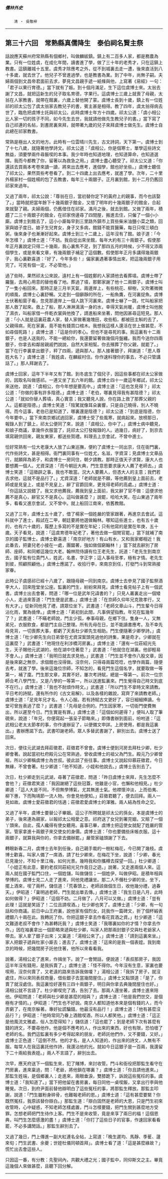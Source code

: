 

##### 儒林外史
　　`清 ‧ 吳敬梓`

* * *

## 第三十六回　常熟縣真儒降生　泰伯祠名賢主祭

話說應天蘇州府常熟縣有個鄉村，叫做麟紱鎮。鎮上有二百多人家，都是務農為業。只有一位姓虞，在成化年間，讀書進了學，做了三十年的老秀才，只在這鎮上教書。這鎮離城十五里。虞秀才除應考之外，從不到城裏去走一遭，後來直活到八十多歲，就去世了。他兒子不曾進過學，也是教書為業。到了中年，尚無子嗣。夫婦兩個到文昌帝君面前去求，夢見文昌親手遞一紙條與他，上寫著《易經》一句：「君子以果行育德。」當下就有了娠。到十個月滿足，生下這位虞博士來。太翁去謝了文昌，就把這新生的兒子取名育德，字果行。這虞博士三歲上就喪了母親，太翁在人家教書，就帶在館裏，六歲上替他開了蒙。虞博士長到十歲，鎮上有一位姓祁的祁太公包了虞太翁家去教兒子的書，賓主甚是相得。教了四年，虞太翁得病去世了，臨危把虞博士託與祁太公。此時虞博士年方十四歲。祁太公道：「虞小相公比人家一切的孩子不同，如今先生去世，我就請他做先生教兒子的書。」當下寫了自己祁連的名帖，到書房裏來拜，就帶著九歲的兒子來拜虞博士做先生。虞博士自此總在祁家教書。

常熟是極出人文的地方。此時有一位雲晴川先生，古文詩詞，天下第一。虞博士到了十七八歲，就隨著他學詩文。祁太公道：「虞相公，你是個寒士，單學這些詩文無益，須要學兩件尋飯喫的本事。我少年時也知道地理，也知道算命，也知道選擇。我而今都教了你，留著以為救急之用。」虞博士盡心聽受了。祁太公又道：「你還該去買兩本考卷來讀一讀，將來出去應考，進個學，館也好坐些。」虞博士聽信了祁太公，果然買些考卷看了。到二十四歲上出去應考，就進了學。次年，二十里外楊家村一個姓楊的包了去教書，每年三十兩銀子。正月裏到館，到十二月仍舊回祁家來過年。

又過了兩年，祁太公說：「尊翁在日，當初替你定下的黃府上的親事，而今也該娶了。」當時就把當年餘下十幾兩銀子館金，又借了明年的十幾兩銀子的館金，合起來就娶了親。夫婦兩個，仍舊借住在祁家。滿月之後，就去到館。又做了兩年，積趲了二三十兩銀子的館金，在祁家傍邊尋了四間屋，搬進去住，只僱了一個小小廝。虞博士到館去了，這小小廝每早到三里路外鎮市上買些柴米油鹽小菜之類，回家與娘子度日。娘子生兒育女，身子又多病，館錢不能買醫藥，每日只喫三頓白粥，後來身子也漸漸好起來。虞博士到三十二歲上，這年沒有了館。娘子道：「今年怎樣？」虞博士道：「不妨。我自從出來坐館，每年大約有三十兩銀子。假使那年正月裏說定只得二十幾兩，我心裏焦不足，到了那四五月的時候，少不得又添兩個學生，或是來看文章，有幾兩銀子補足了這個數。假使那年正月多講得幾兩銀子，我心裏歡喜道：『好了，今年多些！』偏家裏遇著事情出來，把這幾兩銀子用完了。可見有個一定，不必管他。」

過了些時，果然祁太公來說，遠村上有一個姓鄭的人家請他去看葬墳。虞博士帶了羅盤，去用心用意的替他看了地。葬過了墳，那鄭家謝了他十二兩銀子。虞博士叫了一隻小船回來。那時正是三月半天氣，兩邊岸上，有些桃花、柳樹，又吹著微微的順風，虞博士心裏舒暢。又走到一個僻靜的所在，一船魚鷹，在河裏捉魚。虞博士伏著船窗子看，忽見那邊岸上一個人跳下河裏來。虞博士嚇了一跳，忙叫船家把那人救了起來。救上了船，那人淋淋漓漓一身的水，幸得天氣尚暖，虞博士叫他脫了濕衣，叫船家借一件乾衣裳與他換了，請進船來坐著，問他因甚尋這短見。那人道：「小人就是這裏莊農人家，替人家做著幾塊田，收些稻，都被田主斛的去了，父親得病，死在家裏，竟不能有錢買口棺木。我想我這樣人還活在世上做甚麼，不如尋個死路！」虞博士道：「這是你的孝心。但也不是尋死的事。我這裏有十二兩銀子，也是人送我的，不能一總給你，我還要留著做幾個月盤纏。我而今送你四兩銀子，你拿去和鄰居親戚們說說，自然大家相幫。你去殯葬了你父親，就罷了。」當下在行李裏拿出銀子，秤了四兩，遞與那人。那人接著銀子，拜謝道：「恩人尊姓大名？」虞博士道：「我姓虞，在麟紱村住。你作速料理你的事去，不必只管講話了。」那人拜謝去了。

虞博士回家，這年下半年又有了館。到冬底生了個兒子，因這些事都在祁太公家做的，因取名叫做感祁。一連又坐了五六年的館。虞博士四十一歲這年鄉試，祁太公來送他，說道：「虞相公，你今年想是要高中。」虞博士道：「這也怎見得？」祁太公道：「你做的事有許多陰德。」虞博士道：「老伯，哪裏見得我有甚陰德？」祁太公道：「就如你替人葬墳，真心實意；我又聽見人說，你在路上救了那葬父親的人。這都是陰德。」虞博士笑道：「陰騭就像耳朵裏響，只是自己曉得，別人不曉得。而今這事，老伯已是知道了，哪裏還是陰德？」祁太公道：「到底是陰德，你今年要中。」當下來南京鄉試過回家，虞博士受了些風寒，就病起來。放榜那日，報錄人到了鎮上，祁太公便同了來，說道：「虞相公，你中了。」虞博士病中聽見，和娘子商議，拿幾件衣服當了，託祁太公打發報錄的人。過幾日，病好了，到京去填寫親供回來，親友東家，都送些賀禮。料理去上京會試，不曾中進士。

恰好常熟有一位大老康大人放了山東巡撫，便約了虞博士一同出京，住在衙門裏，代作些詩文，甚是相得。衙門裏同事有一位姓尤，名滋，字資深；見虞博士文章品行，就願拜為弟子，和虞博士一房同住，朝夕請教。那時正值天子求賢，康大人也要想薦一個人。尤資深道：「而今朝廷大典，門生意思要求康大人薦了老師去。」虞博士笑道：「這徵辟之事，我也不敢當。況大人要薦人，但憑大人的主意；我們若去求他，這就不是品行了。」尤資深道：「老師就是不願，等他薦到皇上面前去，老師或是見皇上，或是不見皇上，辭了官爵回來，更見得老師的高處。」虞博士道：「你這話又說錯了。我又求他薦我，薦我到皇上面前，我又辭了官不做：這便求他薦不是真心，辭官又不是真心。這叫做甚麼？」說罷，哈哈大笑。在山東過了兩年多，看看又進京會試，又不曾中。就上船回江南來，依舊教館。

又過了三年，虞博士五十歲了，借了楊家一個姓嚴的管家跟著，再進京去會試。這科就中了進士，殿試在二甲，朝廷要將他選做翰林。哪知這些進士，也有五十歲的，也有六十歲的，履歷上多寫的不是實在年紀；只有他寫的是實在年庚，五十歲。天子看見，說道：「這虞育德年紀老了，著他去做一個閒官罷。」當下就補了南京的國子監博士。虞博士歡喜道：「南京好地方！有山有水，又和我家鄉相近！我此番去，把妻兒老小接在一處，團圞著，強如做個窮翰林！」當下就去辭別了房師、座師，和同鄉這幾位大老。翰林院侍讀有位王老先生，託道：「老先生到南京去，國子監有位貴門人，姓武，名書，字正字；這人事母至孝，極有才情。老先生到彼，照顧照顧他。」虞博士應諾了。收拾行李，來南京到任，打發門斗到常熟接家眷。

此時公子虞感祁已經十八歲了，跟隨母親一同到南京。虞博士去參見了國子監祭酒李大人，回來陞堂坐公座。監裏的門生，紛紛來拜見。虞博士看見帖子上有一個武書。虞博士出去會著，問道：「哪一位是武年兄諱書的？」只見人叢裏走出一個矮小人，走過來答道：「門生便是武書。」虞博士道：「在京師久仰年兄克敦孝行，又有大才。」從新同他見了禮，請眾位坐下。武書道：「老師文章山斗，門生輩今日得沾化雨，實為僥倖。」虞博士道：「弟初到此間，凡事俱望指教。年兄在監幾年了？」武書道：「不瞞老師說，門主少孤，奉事母親，在鄉下住。隻身一人，又無弟兄，衣服飲食，都是門主自己整理。所有先母在日，並不能讀書應考。及不幸先母見背，一切喪葬大事，都虧了天長杜少卿先生相助。門生便隨著少卿學詩。」虞博士道：「杜少卿先生向日弟曾在尤資深案頭見過他的詩集，果是奇才。少卿就在這裏麼？」武書道：「他現住在利涉橋河房裏。」虞博士道：「還有一位莊紹光先生，天子賜他元武湖的，他在湖中住著麼？」武書道：「他就住在湖裏。他卻輕易不會人。」虞博士道：「我明日就去求見他。」武書道：「門生並不會作八股文章，因是後來窮之無奈，求個館也沒得做。沒奈何，只得尋兩篇唸唸，也學作兩篇，隨便去考，就進了學。後來這幾位宗師，不知怎的，看見門生這個名字，就要取做一等第一，補了廩。門生那文章，其實不好。屢次考詩賦，總是一等第一。前次一位宗師合考八學門生，又是八學的一等第一，所以送進監裏來。門生覺得自己時文到底不在行。」虞博士道：「我也不耐煩作時文。」武書道：「所以門生不拿時文來請教。平日考的詩賦，還有所作的《古文易解》，以及各樣的雜說，寫齊了來請教老師。」虞博士道：「足見年兄才名，令人心服。若有詩賦古文更好了，容日細細捧讀。令堂可曾旌表過了麼？」武書道：「先母是合例的。門生因家寒，一切衙門使費無出，所以遲至今日。門生實是有罪。」虞博士道：「這個如何遲得？」便叫人取了筆硯來，說道：「年兄，你便寫起一張呈子節略來。」即傳書辦到面前，吩咐道：「這武相公老太太節孝的事，你作速辦妥了，以便備文申詳。上房使用，都是我這裏出。」書辦應諾下去。武書叩謝老師。眾人多替武書謝了，辭別出去。虞博士送了回來。

次日，便往元武湖去拜莊徵君，莊徵君不曾會。虞博士便到河房去拜杜少卿，杜少卿會著。說起當初杜府殿元公在常熟過，曾收虞博士的祖父為門生。殿元乃少卿曾祖，所以少卿稱虞博士為世叔。彼此談了些往事。虞博士又說起仰慕莊徵君，今日無緣，不曾會著。杜少卿道：「他不知道，小姪和他說去。」虞博士告別去了。

次日，杜少卿走到元武湖，尋著了莊徵君，問道：「昨日虞博士來拜，先生怎麼不會他？」莊徵君笑道：「我因謝絕了這些冠蓋，他雖是小官，也懶和他相見。」杜少卿道：「這人大是不同，不但無學博氣，尤其無進士氣。他襟懷沖淡，上而伯夷、柳下惠，下而陶靖節一流人物。你會見他便知。」莊徵君聽了，便去回拜。兩人一見如故。虞博士愛莊徵君的恬適；莊徵君愛虞博士的渾雅。兩人結為性命之交。

又過了半年，虞博士要替公子畢姻。這公子所聘就是祁太公的孫女，本是虞博士的弟子，後來連為親家，以報祁太公相愛之意。祁府送了女兒到署完姻，又賠了一個丫頭來。自此，孺人纔得有使女聽用。喜事已畢，虞博士把這使女就配了姓嚴的管家。管家拿進十兩銀子來交使女的身價。虞博士道：「你也要備些床帳衣服。這十兩銀子，就算我與你的，你拿去備辦罷。」嚴管家磕頭謝了下去。

轉眼新春二月，虞博士去年到任後，自己親手栽的一樹紅梅花，今已開了幾枝。虞博士歡喜。叫家人備了一席酒，請了杜少卿來，在梅花下坐，說道：「少卿，春光已見幾分，不知十里江梅，如何光景。幾時我和你攜樽去探望一回。」杜少卿道：「小姪正有此意，要約老叔同莊紹光兄作竟日之遊。」說著，又走進兩個人來。這兩人就在國子監門口住，一個姓儲，叫做儲信；一個姓伊，叫做伊昭。是積年相與學博的。虞博士見二人走了進來，同他見禮讓坐。那二人不僭杜少卿的坐。坐下，擺上酒來，喫了兩杯。儲信道：「荒春頭上，老師該做個生日，收他幾分禮，過春天。」伊昭道：「稟明過老師，門生就出單去傳。」虞博士道：「我生日是八月，此時如何做得？」伊昭道：「這個不妨。二月做了，八月可以又做。」虞博士道：「豈有此理！這就是笑話了！二位且請喫酒。」杜少卿也笑了。虞博士道：「少卿，有一句話和你商議。前日中山王府裏，說他家有個烈女，託我作一篇碑文，折了個杯緞表禮銀八十兩在此。我轉託了你。你把這銀子拿去作看花買酒之資。」杜少卿道：「這文難道老叔不會作？為甚轉託我？」虞博士笑道：「我哪裏如你的才情？你拿去作作。」因在袖裏拿出一個節略來遞與杜少卿，叫家人把那兩封銀子交與杜老爺家人帶去。家人拿了銀子出來；又稟道：「湯相公來了。」虞博士道：「請到這裏來坐。」家人把銀子遞與杜家小廝去；進去了。虞博士道：「這來的是我一個表姪。我到南京的時候，把幾間房子託他住著，他所以來看看我。

說著，湯相公走了進來，作揖坐下。說了一會閒話，便說道：「表叔那房子，我因這半年沒有錢用，是我拆賣了。」虞博士道：「怪不得你。今年沒有生意，家裏也要喫用，沒奈何賣了，又老遠的路來告訴我做嗄？」湯相公道：「我拆了房子，就沒處住，所以來同表叔商量，借些銀子去當幾間屋住。」虞博士又點頭道：「是了，你賣了就沒處住。我這裏恰好還有三四十兩銀子，明日與你拿去典幾間屋住也好。」湯相公就不言語了。杜少卿喫完了酒，告別了去。那兩人還坐著，虞博士進來陪他。伊昭問道：「老師與杜少卿是甚麼的相與？」虞博士道：「他是我們世交，是個極有才情的。」伊昭道：「門生也不好說。南京人都知道他本來是個有錢的人，而今弄窮了，在南京躲著。專好扯謊騙錢。他最沒有品行！」虞博士道：「他有甚麼沒品行？」伊昭道：「他時常同乃眷上酒館喫酒，所以人都笑他。」虞博士道：「這正是他風流文雅處，俗人怎麼得知？」儲信道：「這也罷了；到是老師下次有甚麼有錢的詩文，不要尋他作。他是個不應考的人，作出來的東西，好也有限，恐怕壞了老師的名。我們這監裏有多少考得起來的朋友，老師託他們作，又不要錢，又好。」虞博士正色道：「這倒不然。他的才名，是人人知道的，作出來的詩文，人無有不服。每常人在我這裏託他作詩，我還沾他的光。就如今日這銀子是一百兩，我還留下二十兩給我表姪。」兩人不言語了，辭別出去。

次早，應天府送下一個監生來，犯了賭博，來討收管。門斗和衙役把那監生看守在門房裏，進來稟過，問：「老爺，將他鎖在哪裏？」虞博士道：「你且請他進來。」那監生姓端，是個鄉裏人；走進來，兩眼垂淚，雙膝跪下，訴說這些冤枉的事。虞博士道：「我知道了。」當下把他留在書房裏，每日同他一桌喫飯，又拿出行李與他睡覺。次日，到府尹面前替他辯明白了這些冤枉的事，將那監生釋放。那監主叩謝，說道：「門生雖粉身碎骨，也難報老師的恩。」虞博士道：「這有甚麼要緊？你既然冤枉，我原該替你辯白。」那監生道：「辯白固然是老師的大恩，只是門生初來收管時，心中疑惑，不知老師怎樣處置，門斗怎樣要錢，把門生關到甚麼地方受罪。怎想老師把門生待作上客。門生不是來收管，竟是來享了兩日的福！這個恩典，叫門生怎麼感激的盡！」虞博士道：「你打了這些日子的官事，作速回家看看罷，不必多講閒話。」那監生辭別去了。

又過了幾日，門上傳進一副大紅連名全帖，上寫道：「晚生遲均、馬靜、季萑、蘧來旬；門生武書、余夔；世姪杜儀同頓首拜」。虞博士看了道：「這是甚麼緣故？」慌忙出去會這些人。

只因這一番，有分教：先聖祠內，共觀大禮之光；國子監中，同仰斯文之主。畢竟這幾個人來做甚麼，且聽下回分解。

* * *

